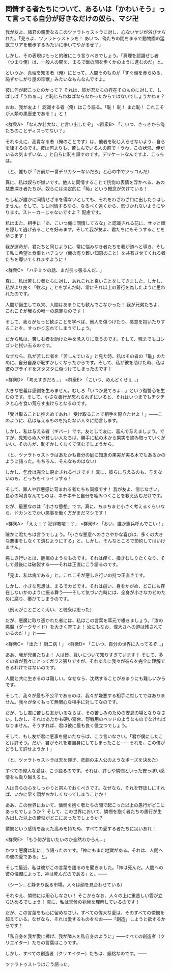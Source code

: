 ## 同情する者たちについて、あるいは「かわいそう」って言ってる自分が好きなだけの奴ら、マジ卍

我が友よ、諸君の親愛なるこのツァラトゥストラに対し、心ないヤジが浴びせられた。「見ろよ、ツァラトゥストラを！ あいつ、俺たちの間をまるで動物園の猛獣エリアを散歩するみたいに歩いてやがるぜ？」

しかし、その表現はもっと的確にこう言うべきでしょう。「真理を認識せし者（つまり俺）は、一般人の間を、まるで獣の間を歩くかのように進むのだ」と。

というか、真理を知る者（俺）にとって、人間そのものが「すぐ顔を赤らめる、恥ずかしがり屋の珍獣」みたいなもんなんですよ。

彼に何が起こったのかって？ それは、彼が君たちの存在そのものに対して、しばしば「うわぁ…」と恥じらわねばならなかったからではないでしょうかねぇ？

おお、我が友よ！ 認識する者（俺）はこう語る。「恥！ 恥！ また恥！ これこそが人類の黒歴史である！」と！

<群衆A> 「なんか壮大なこと言い出したぞ」
<群衆B> 「こいつ、さっきから俺たちのことディスってない？」

それゆえに、高貴なる者（俺のことです）は、他者を恥じ入らせないよう、自らを律するのです。彼は何よりも、苦しんでいる人の前で「うわ、この状況、俺がいるの気まずいな…」と自らに恥を課すのです。デリケートなんですよ、こっちは。

（と、誰もが「お前が一番デリカシーないだろ」と心の中でツッコんだ）

真に、私は奴らが嫌いです。他人に同情することで恍惚の表情を浮かべる、あの慈悲深き者たちが。奴らには決定的に「恥」という概念が欠けている！

もし私が誰かに同情せざるを得ないとしても、それをわざわざ口に出したりはしません。そして、もし同情するなら、なるべく遠くから、気づかれないようにやります。ストーカーじゃないですよ？ 配慮です。

私はまた、相手に「あ、こいつ俺に同情してるな」と認識される前に、サッと顔を隠して逃げ去ることを好みます。そして我が友よ、君たちにもそうすることを命じます！

我が運命が、君たちと同じように、常に悩みなき者たちを我が道へと導き、そして私に希望と食事とハチミツ（俺の有り難い知恵のこと）を共有させてくれる者たちを導いてくれますように！

<群衆C> 「ハチミツの話、まだ引っ張るんだ…」

真に、私は苦しむ者たちに対し、あれこれと良いことをしてきました。しかし、私がより良く「歓ぶ」ことを学んだ時、常にそれ以上の善行を為したように思われたのです。

人間が誕生して以来、人間はあまりにも歓んでこなかった！ 我が兄弟たちよ、これこそが我らの唯一の原罪なのです！

そして、我らがもっと歓ぶことを学べば、他人を傷つけたり、悪意を抱いたりすることを、すっかり忘れてしまうでしょう。

だから私は、苦しむ者を助けた手を念入りに洗うのです。そして、魂までもゴシゴシと拭い去るのです。

なぜなら、私が苦しむ者を「苦しんでいる」と見た時、私はその者の「恥」のために、自分自身が恥ずかしくなったからです。そして、私が彼を助けた時、私は彼のプライドをズタズタに傷つけてしまったのです！

<群衆D> 「考えすぎだろ…」
<群衆E> 「こいつ、めんどくせぇ…」

大きな恩義は感謝を生みません。むしろ「いつか見てろよ…」という復讐心を生むのです。そして、小さな善行が忘れられずにいると、それはいつまでもチクチクと心を食い荒らす虫けらとなるのです。

「受け取ることに控えめであれ！ 受け取ることで相手を際立たせよ！」――このように、私は与えるものを持たない人々に助言します。

しかし、私は与える者（ギバー）です。友として友に、喜んで与えましょう。ですが、見知らぬ人や貧しい人たちは、勝手に私の木から果実を摘み取っていくがいい。その方が、恥ずかしくなくて済むでしょうから。

（と、ツァラトゥストラはあたかも自分の庭に知恵の果実が実る木でもあるかのように語った。もちろん、そんなものはない）

しかし、乞食は完全に廃止されるべきです！ 真に、彼らに与えるのも、与えないのも、どっちもイライラする！

そして、罪人や罪悪感に苛まれる者たちも同様です！ 我が友よ、信じなさい。良心の呵責なんてものは、ネチネチと自分を噛みつくことを教え込むだけです。

だが、最悪なのは「小さな思想」です。真に、ちまちまと小さく考えるくらいなら、ドカンとでかい悪事を働く方がまだマシです！

<群衆A> 「えぇ！？ 犯罪教唆！？」
<群衆B> 「おい、誰か憲兵呼んでこい！」

確かに君たちは言うでしょう。「小さな悪意へのささやかな喜びは、多くの大きな悪事をしなくて済むようにする」と。しかし、そんなところで節約してはいけません。

悪しき行いとは、腫瘍のようなものです。それは痒く、掻きむしりたくなり、そして最後には破裂する――それは正直にこう語るのです。

「見よ、私は病である」と。これこそが悪しき行いの持つ正直さです。

しかし、小さな思想は、まるでカビです。それは這い、身をかがめ、どこにも存在しないかのように振る舞う――そして気づいた時には、全身が小さなカビのために腐り、萎びてしまうのです。

（例えがことごとく汚い、と聴衆は思った）

だが、悪魔に取り憑かれた者には、私はこの言葉を耳元で囁きましょう。「汝の悪魔（ダークサイド）を大きく育てよ！ 汝にもなお、偉大さへの道は残されているのだ！」と――

<群衆C> 「出た！ 厨二病！」
<群衆D> 「こいつ、自分の世界に入ってるぞ…」

ああ、我が兄弟たちよ！ 人は皆、互いについて知りすぎています！ そして、多くの者が我々にとってガラス張りですが、それゆえに我々が彼らを完全に理解できるわけではないのです。

人間と共に生きるのは難しい。なぜなら、沈黙することがあまりにも難しいからです。

そして、我々が最も不公平であるのは、我々が嫌悪する相手に対してではありません。我々が全くもって無関心な相手に対してなのです。

だが、もし君に苦しむ友がいるならば、その苦しみのための安息の場となりなさい。しかし、それはあたかも硬い寝台、野戦用のベッドのようなものでなければなりません。そうすれば、君は彼に最も良く役立つでしょう。

そして、もし友が君に悪事を働いたならば、こう言いなさい。「君が僕にしたことは許そう。だが、君がそれを君自身にしてしまったこと――それを、この僕がどうして許せようか！」

（と、ツァラトゥストラは天を仰ぎ、悲劇の主人公のようなポーズを決めた）

すべての偉大な愛は、こう語るのです。それは、許しや憐憫といった安っぽい感情をも乗り越えると。

人は自らの心をしっかりと掴んでおくべきです。なぜなら、それを野放しにすれば、いかに早く頭がおかしくなってしまうことか！

ああ、この世界において、憐憫を抱く者たちの間で起こった以上の愚行がどこにあったでしょうか？ そして、この世界において、憐憫を抱く者たちの愚行が生み出した以上の苦悩がどこにあったでしょうか？

憐憫という感情を超えた高みを持たぬ、すべての愛する者たちに災いあれ！

<群衆E> 「もう何が言いたいのか全然わからん…」

かつて悪魔は私にこう語ったのです。「神にもまた地獄がある。それは、人間への彼の愛である」と。

そして最近、私は彼がこの言葉を語るのを聞きました。「神は死んだ。人間への彼の憐憫によって、神は死んだのである」と。――

（シーン…と静まり返る市場。人々は顔を見合わせている）

それゆえ、憐憫には用心しなさい！ そこからなお、人々の上に重苦しい雲が立ち込めるでしょう！ 真に、私は天候の兆候を理解しているのです！

だが、この言葉をも心に留めなさい。すべての偉大な愛は、そのすべての憐憫を超えている。なぜなら、それは愛するものをなお――「創造」しようと欲するからです！

「私自身を我が愛に捧げ、我が隣人を私自身のように」――すべての創造者（クリエイター）たちの言葉はこうです。

しかし、すべての創造者（クリエイター）たちは、厳格なのです。――

ツァラトゥストラはこう語った。
